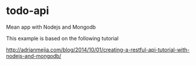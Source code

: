 # todo-api
Mean app with Nodejs and Mongodb

This example is based on the following tutorial

http://adrianmejia.com/blog/2014/10/01/creating-a-restful-api-tutorial-with-nodejs-and-mongodb/
